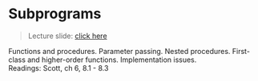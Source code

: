 # Subprograms

> Lecture slide: [click here](https://www.kdocs.cn/p/104545603342)

Functions and procedures. Parameter passing. Nested procedures. First-class and higher-order functions. Implementation issues.
<br>
Readings: Scott, ch 6, 8.1 - 8.3
